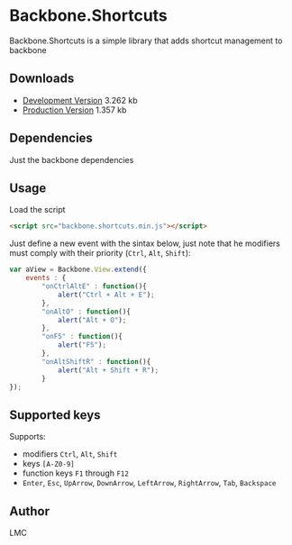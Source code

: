 # Backbone.Shortcuts

Backbone.Shortcuts is a simple library that adds shortcut management to backbone

## Downloads

  * [Development Version](https://raw.github.com/lmc981/backbone.shortcuts/master/backbone.shortcuts.js) 3.262 kb
  * [Production Version](https://raw.github.com/lmc981/backbone.shortcuts/master/backbone.shortcuts.min.js) 1.357 kb

## Dependencies

Just the backbone dependencies

## Usage

Load the script

```html
<script src="backbone.shortcuts.min.js"></script>
```
Just define a new event with the sintax below,
just note that he modifiers must comply with their priority (`Ctrl`, `Alt`, `Shift`):

```javascript
var aView = Backbone.View.extend({
    events : {
        "onCtrlAltE" : function(){
            alert("Ctrl + Alt + E");
        },
        "onAltO" : function(){
            alert("Alt + O");
        },
        "onF5" : function(){
            alert("F5");
        },
        "onAltShiftR" : function(){
            alert("Alt + Shift + R");
        }
});
```

## Supported keys

Supports:
* modifiers `Ctrl`, `Alt`, `Shift`
* keys `[A-Z0-9]`
* function keys `F1` through `F12`
* `Enter`, `Esc`, `UpArrow`, `DownArrow`, `LeftArrow`, `RightArrow`, `Tab`, `Backspace`


## Author

LMC
